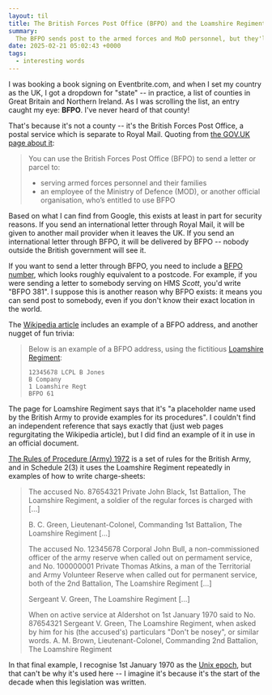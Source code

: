 ```yaml
---
layout: til
title: The British Forces Post Office (BFPO) and the Loamshire Regiment
summary:
  The BFPO sends post to the armed forces and MoD personnel, but they'll never send it to the Loamshire Regiment, which is just a placeholder name for documentation.
date: 2025-02-21 05:02:43 +0000
tags:
  - interesting words
---
```

I was booking a book signing on Eventbrite.com, and when I set my country as the UK, I got a dropdown for "state" -- in practice, a list of counties in Great Britain and Northern Ireland.
As I was scrolling the list, an entry caught my eye: **BFPO**.
I've never heard of that county!

That's because it's not a county -- it's the British Forces Post Office, a postal service which is separate to Royal Mail.
Quoting from [the GOV.UK page about it](https://www.gov.uk/bfpo):

> You can use the British Forces Post Office (BFPO) to send a letter or parcel to:
>
> * serving armed forces personnel and their families
> * an employee of the Ministry of Defence (MOD), or another official organisation, who’s entitled to use BFPO

Based on what I can find from Google, this exists at least in part for security reasons.
If you send an international letter through Royal Mail, it will be given to another mail provider when it leaves the UK.
If you send an international letter through BFPO, it will be delivered by BFPO -- nobody outside the British government will see it.

If you want to send a letter through BFPO, you need to include a [BFPO number], which looks roughly equivalent to a postcode.
For example, if you were sending a letter to somebody serving on HMS&nbsp;*Scott*, you'd write "BFPO&nbsp;381".
I suppose this is another reason why BFPO exists: it means you can send post to somebody, even if you don't know their exact location in the world.

The [Wikipedia article] includes an example of a BFPO address, and another nugget of fun trivia:

> Below is an example of a BFPO address, using the fictitious [Loamshire Regiment](https://en.wikipedia.org/wiki/Loamshire_Regiment):
>
> ```
> 12345678 LCPL B Jones
> B Company
> 1 Loamshire Regt
> BFPO 61
> ```

The page for Loamshire Regiment says that it's "a placeholder name used by the British Army to provide examples for its procedures".
I couldn't find an independent reference that says exactly that (just web pages regurgitating the Wikipedia article), but I did find an example of it in use in an official document.

[The Rules of Procedure (Army) 1972][rules] is a set of rules for the British Army, and in Schedule 2(3) it uses the Loamshire Regiment repeatedly in examples of how to write charge-sheets:

> The accused No. 87654321 Private John Black, 1st Battalion, The Loamshire Regiment, a soldier of the regular forces is charged with […]
>
> B. C. Green, Lieutenant-Colonel, Commanding 1st Battalion, The Loamshire Regiment […]
>
> The accused No. 12345678 Corporal John Bull, a non-commissioned officer of the army reserve when called out on permament service, and No. 100000001 Private Thomas Atkins, a man of the Territorial and Army Volunteer Reserve when called out for permanent service, both of the 2nd Battalion, The Loamshire Regiment […]
>
> Sergeant V. Green, The Loamshire Regiment […]
>
> When on active service at Aldershot on 1st January 1970 said to No. 87654321 Sergeant V. Green, The Loamshire Regiment, when asked by him for his (the accused's) particulars "Don't be nosey", or similar words. A. M. Brown, Lieutenant-Colonel, Commanding 2nd Battalion, The Loamshire Regiment

In that final example, I recognise 1st January 1970 as the [Unix epoch], but that can't be why it's used here -- I imagine it's because it's the start of the decade when this legislation was written.

[BFPO number]: https://www.gov.uk/bfpo/find-a-bfpo-number
[Wikipedia article]: https://en.wikipedia.org/wiki/British_Forces_Post_Office
[rules]: https://www.legislation.gov.uk/uksi/1972/316/made
[Unix epoch]: https://en.wikipedia.org/wiki/Epoch_(computing)
